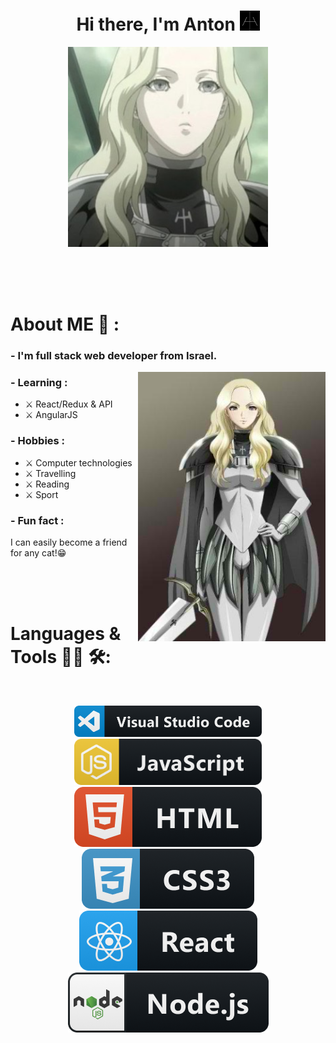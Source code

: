 <h1 align="center">Hi there, I'm Anton <img src="https://github.com/TaskForce73/TaskForce73/blob/main/testFolder/download.png" alt="Claymore" height="32" width="32" /></h1>
<p align="center"><img src="https://github.com/TaskForce73/TaskForce73/blob/main/testFolder/opening.JPG" alt="Teresa Of The Faint Smile" height="320" width="320"/></p>


</br>
</br>
</br>


# About ME 💬 :

### - I'm full stack web developer from Israel.

<img hight="200" width="300" alt="GIF" align="right" src="https://github.com/TaskForce73/TaskForce73/blob/main/testFolder/IMG_3704.JPG">

### - Learning :
- ⚔ React/Redux & API
- ⚔ AngularJS

### - Hobbies : 
- ⚔ Computer technologies
- ⚔ Travelling 
- ⚔ Reading 
- ⚔ Sport

### - Fun fact :
I can easily become a friend for any cat!😁

</br>
</br>
</br>

# Languages & Tools 👨‍💻 🛠:
</br>

<p align="center">
<!-- For more icons please follow  https://github.com/MikeCodesDotNET/ColoredBadges -->
<img src="https://github.com/TaskForce73/TaskForce73/blob/main/testFolder/visualstudio_code%403x.png" alt="vs code" width="300" hight="150">
<img src="https://github.com/TaskForce73/TaskForce73/blob/main/testFolder/js%403x.png" alt="js"  width="300" hight="150">
<img src="https://github.com/TaskForce73/TaskForce73/blob/main/testFolder/html%403x.png" alt="html" width="" hight="">
</br>
<img src="https://github.com/TaskForce73/TaskForce73/blob/main/testFolder/css3%403x.png" alt="css" width="" hight="">
<img src="https://github.com/TaskForce73/TaskForce73/blob/main/testFolder/react%403x.png" alt="react" width="" hight="">
<img src="https://github.com/TaskForce73/TaskForce73/blob/main/testFolder/nodejs%403x.png" alt="nodeJS" width="" hight="">
</p>


</br>
</br>
</br>
